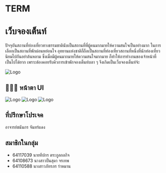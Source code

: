 # TERM

# เว็บจองเต็นท์
ปัจจุบันสถานที่ท่องเที่ยวทางธรรมชาตินับเป็นสถานที่ที่ผู้คนมากมายให้ความสนใจเป็นอย่างมาก
ในการเลือกเป็นสถานที่พักผ่อนหย่อนใจ อุทยานแห่งชาติก็ถือเป็นสถานที่ท่องเที่ยวสถานที่หนึ่งที่นักท่องเที่ยว
นิยมไปกันอย่าล้นหลาม ซึ่งเมื่อมีผู้คนมากมายให้ความสนใจมากมาย ก็ทำให้การทำงานของเจ้าหน้าที่เป็นไปได้ยาก 
เพราะต้องคอยรับคิวการเข้าพักจองเต็นท์บลา ๆ จึงเกิดเป็นเว็บจองเต็นท์จ้ะ


![Logo](https://cms.dmpcdn.com/travel/2022/06/29/7c0d47a0-f767-11ec-99fd-db3af2a5f38c_webp_original.jpg)

## 🧑🏻‍💻 หน้าตา UI

![Logo](https://sv1.img.in.th/TIt2l.png)
![Logo](https://sv1.img.in.th/TbmWL.png)
![Logo](https://sv1.img.in.th/Tbt8Y.png)

##  ที่ปรึกษาโปรเจค
อาจารย์ชนันกร จันทร์แดง

## สมาชิกในกลุ่ม
- 64117039	นายทีปกร ตระกูลกลกิจ
- 64108673	นางสาวปิ่นสุดา จรเทพ
- 64110588	นางสาวภัทรภร ร่าหมาน
